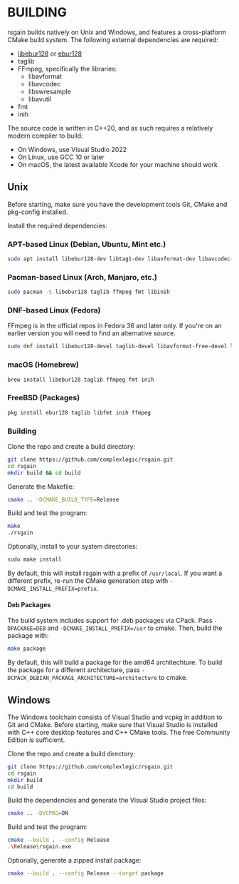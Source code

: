 # BUILDING

rsgain builds natively on Unix and Windows, and features a cross-platform CMake build system. The following external dependencies are required:

- [libebur128](https://github.com/jiixyj/libebur128) or [ebur128](https://github.com/sdroege/ebur128)
- taglib
- FFmpeg, specifically the libraries:
    + libavformat
    + libavcodec
    + libswresample
    + libavutil
- fmt
- inih

The source code is written in C++20, and as such requires a relatively modern compiler to build:

- On Windows, use Visual Studio 2022
- On Linux, use GCC 10 or later
- On macOS, the latest available Xcode for your machine should work

## Unix

Before starting, make sure you have the development tools Git, CMake and pkg-config installed.

Install the required dependencies:

### APT-based Linux (Debian, Ubuntu, Mint etc.)

```bash
sudo apt install libebur128-dev libtag1-dev libavformat-dev libavcodec-dev libswresample-dev libavutil-dev libfmt-dev libinih-dev
```

### Pacman-based Linux (Arch, Manjaro, etc.)

```bash
sudo pacman -S libebur128 taglib ffmpeg fmt libinih
```

### DNF-based Linux (Fedora)

FFmpeg is in the official repos in Fedora 36 and later only. If you're on an earlier version you will need to find an alternative source.

```bash
sudo dnf install libebur128-devel taglib-devel libavformat-free-devel libavcodec-free-devel libswresample-free-devel libavutil-free-devel fmt-devel inih-devel
```

### macOS (Homebrew)

```bash
brew install libebur128 taglib ffmpeg fmt inih 
```

### FreeBSD (Packages)

```bash
pkg install ebur128 taglib libfmt inih ffmpeg
```

### Building

Clone the repo and create a build directory:

```bash
git clone https://github.com/complexlogic/rsgain.git
cd rsgain
mkdir build && cd build
```

Generate the Makefile:

```bash
cmake .. -DCMAKE_BUILD_TYPE=Release
```

Build and test the program:

```bash
make
./rsgain
```

Optionally, install to your system directories:

```bash
sudo make install
```

By default, this will install rsgain with a prefix of `/usr/local`. If you want a different prefix, re-run the CMake generation step with `-DCMAKE_INSTALL_PREFIX=prefix`.

#### Deb Packages

The build system includes support for .deb packages via CPack. Pass `-DPACKAGE=DEB` and `-DCMAKE_INSTALL_PREFIX=/usr` to cmake. Then, build the package with:

```bash
make package
```

By default, this will build a package for the amd64 architechture. To build the package for a different architecture, pass `-DCPACK_DEBIAN_PACKAGE_ARCHITECTURE=architecture` to cmake.

## Windows

The Windows toolchain consists of Visual Studio and vcpkg in addition to Git and CMake. Before starting, make sure that Visual Studio is installed with C++ core desktop features and C++ CMake tools. The free Community Edition is sufficient.

Clone the repo and create a build directory:

```bash
git clone https://github.com/complexlogic/rsgain.git
cd rsgain
mkdir build
cd build
```

Build the dependencies and generate the Visual Studio project files:

```bash
cmake .. -DVCPKG=ON
```

Build and test the program:

```bash
cmake --build . --config Release
.\Release\rsgain.exe
```

Optionally, generate a zipped install package:

```bash
cmake --build . --config Release --target package
```
